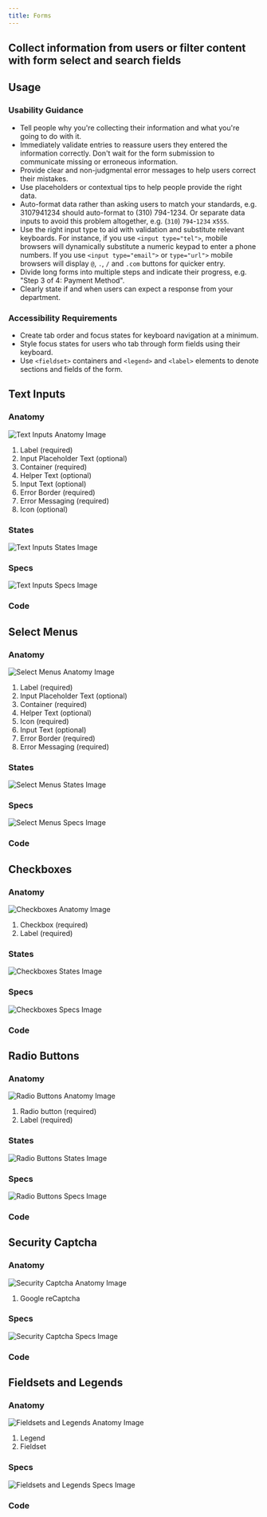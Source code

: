 ```yaml
---
title: Forms
---
```

## Collect information from users or filter content with form select and search fields

## **Usage**

### **Usability Guidance**

* Tell people why you're collecting their information and what you're going to do with it.
* Immediately validate entries to reassure users they entered the information correctly. Don't wait for the form submission to communicate missing or erroneous information.
* Provide clear and non-judgmental error messages to help users correct their mistakes.
* Use placeholders or contextual tips to help people provide the right data.
* Auto-format data rather than asking users to match your standards, e.g. 3107941234 should auto-format to (310) 794-1234. Or separate data inputs to avoid this problem altogether, e.g. (`310`) `794`-`1234` x`555`.
* Use the right input type to aid with validation and substitute relevant keyboards. For instance, if you use `<input type="tel">`, mobile browsers will dynamically substitute a numeric keypad to enter a phone numbers. If you use `<input type="email">`  or `type="url">` mobile browsers will display `@`, `.`, `/` and `.com` buttons for quicker entry.
* Divide long forms into multiple steps and indicate their progress, e.g. "Step 3 of 4: Payment Method".
* Clearly state if and when users can expect a response from your department.

### **Accessibility Requirements**

* Create tab order and focus states for keyboard navigation at a minimum.
* Style focus states for users who tab through form fields using their keyboard.
* Use `<fieldset>` containers and `<legend>` and `<label>` elements to denote sections and fields of the form.

## **Text Inputs**

### **Anatomy**

![Text Inputs Anatomy Image](/build/docs/img/Form/Text_Fields/textfields-anatomy.jpg)
1. Label (required)
2. Input Placeholder Text (optional)
3. Container (required)
4. Helper Text (optional)
5. Input Text (optional)
6. Error Border (required)
7. Error Messaging (required)
8. Icon (optional)


### **States**

![Text Inputs States Image](/build/docs/img/Form/Text_Fields/textfields-states.jpg)

### **Specs**

![Text Inputs Specs Image](/build/docs/img/Form/Text_Fields/textfields-specs.jpg)  

### **Code**

<!--Text Inputs code here, if applicable-->

## **Select Menus**

### **Anatomy**

![Select Menus Anatomy Image](/build/docs/img/Form/Select_Menu/selectmenu-anatomy.jpg)

1. Label (required)
2. Input Placeholder Text (optional)
3. Container (required)
4. Helper Text (optional)
5. Icon (required)
6. Input Text (optional)
7. Error Border (required)
8. Error Messaging (required)

### **States**

![Select Menus States Image](/build/docs/img/Form/Select_Menu/selectmenu-states.jpg)  

### **Specs**

![Select Menus Specs Image](/build/docs/img/Form/Select_Menu/selectmenu-states.jpg)

### **Code**

<!--Select Menus code here, if applicable-->

## **Checkboxes**

### **Anatomy**

![Checkboxes Anatomy Image](/build/docs/img/Form/Checkboxes/checkboxes-anatomy.jpg)

1. Checkbox (required)
2. Label (required)

### **States**

![Checkboxes States Image](/build/docs/img/Form/Checkboxes/checkboxes-states.jpg)  

### **Specs**

![Checkboxes Specs Image](/build/docs/img/Form/Checkboxes/checkboxes-specs.jpg)

### **Code**

<!--Checkboxes code here, if applicable-->

## **Radio Buttons**

### **Anatomy**

![Radio Buttons Anatomy Image](/build/docs/img/Form/Radio_Buttons/radiobtn-anatomy.jpg)

1. Radio button (required)
2. Label (required)


### **States**

![Radio Buttons States Image](/build/docs/img/Form/Radio_Buttons/radiobtn-states.jpg)  

### **Specs**

![Radio Buttons Specs Image](/build/docs/img/Form/Radio_Buttons/radiobtn-specs.jpg)  

### **Code**

<!--Radio Buttons code here, if applicable-->

## **Security Captcha**

### **Anatomy**

![Security Captcha Anatomy Image](/build/docs/img/Form/Captacha/captcha-anatomy.jpg)

1. Google reCaptcha

### **Specs**

![Security Captcha Specs Image](/build/docs/img/Form/Captacha/captcha-specs.jpg)  

### **Code**

<!--Security Captcha code here, if applicable-->

## **Fieldsets and Legends**

### **Anatomy**

![Fieldsets and Legends Anatomy Image](/build/docs/img/Form/Fieldset-Legends/fieldsetlegend-anatomy.jpg)

1. Legend
2. Fieldset


### **Specs**

![Fieldsets and Legends Specs Image](/build/docs/img/Form/Fieldset-Legends/fieldsetlegend-specs.jpg)  

### **Code**

<!--Fieldsets and Legends code here, if applicable-->
